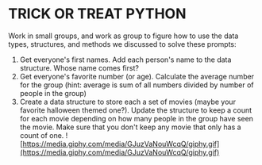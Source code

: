 # TRICK OR TREAT PYTHON
Work in small groups, and work as group to figure how to use the data types, structures, and methods we discussed to solve these prompts:
1. Get everyone's first names. Add each person's name to the data structure. Whose name comes first?
2. Get everyone's favorite number (or age). Calculate the average number for the group (hint: average is sum of all numbers divided by number of people in the group)
3. Create a data structure to store each a set of movies (maybe your favorite halloween themed one?). Update the structure to keep a count for each movie depending on how many people in the group have seen the movie. Make sure that you don't keep any movie that only has a count of one.
![https://media.giphy.com/media/GJuzVaNouWcqQ/giphy.gif](https://media.giphy.com/media/GJuzVaNouWcqQ/giphy.gif)